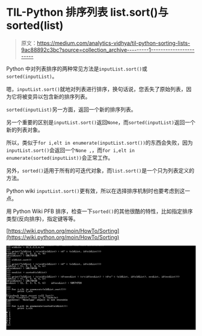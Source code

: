 # TIL-Python 排序列表 list.sort()与 sorted(list)

> 原文：<https://medium.com/analytics-vidhya/til-python-sorting-lists-9ac88892c3bc?source=collection_archive---------1----------------------->

Python 中对列表排序的两种常见方法是`inputList.sort()`或`sorted(inputList)`。

嗯，`inputList.sort()`就地对列表进行排序，换句话说，您丢失了原始列表，因为它将被变异以包含新的排序列表。

`sorted(inputList)`另一方面，返回一个新的排序列表。

另一个重要的区别是`inputList.sort()`返回`None`，而`sorted(inputList)`返回一个新的列表对象。

所以，类似于`for i,elt in enumerate(inputList.sort())`的东西会失败，因为`inputList.sort()`会返回一个`None ,`，而`for i,elt in enumerate(sorted(inputList))`会正常工作。

另外，`sorted()`适用于所有的可迭代对象，而`list.sort()`是一个只为列表定义的方法。

Python wiki `inputList.sort()`更有效，所以在选择排序机制时也要考虑到这一点。

用 Python Wiki PFB 排序，检查一下`sorted()`的其他很酷的特性，比如指定排序类型(反向排序)，指定键等等。

[https://wiki.python.org/moin/HowTo/Sorting](https://wiki.python.org/moin/HowTo/Sorting)

![](img/d1a0baf0136653418cf883187ebc4e6e.png)